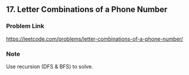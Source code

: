 ## 17. Letter Combinations of a Phone Number

### Problem Link 
https://leetcode.com/problems/letter-combinations-of-a-phone-number/

### Note
Use recursion (DFS & BFS) to solve. 